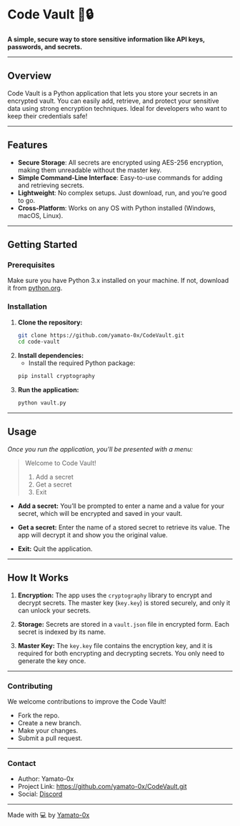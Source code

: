 # Code Vault 🏦🔒

**A simple, secure way to store sensitive information like API keys, passwords, and secrets.**

---

## Overview

Code Vault is a Python application that lets you store your secrets in an encrypted vault. You can easily add, retrieve, and protect your sensitive data using strong encryption techniques. Ideal for developers who want to keep their credentials safe!

---

## Features

- **Secure Storage**: All secrets are encrypted using AES-256 encryption, making them unreadable without the master key.
- **Simple Command-Line Interface**: Easy-to-use commands for adding and retrieving secrets.
- **Lightweight**: No complex setups. Just download, run, and you’re good to go.
- **Cross-Platform**: Works on any OS with Python installed (Windows, macOS, Linux).

---

## Getting Started

### Prerequisites

Make sure you have Python 3.x installed on your machine. If not, download it from [python.org](https://www.python.org/downloads/).

### Installation

1. **Clone the repository:**
   ```bash
   git clone https://github.com/yamato-0x/CodeVault.git
   cd code-vault

2. **Install dependencies:**
    - Install the required Python package:
   ```bash
   pip install cryptography

3. **Run the application:**
   ```bash
   python vault.py

---

## Usage
*Once you run the application, you'll be presented with a menu:*

>Welcome to Code Vault!
> 1. Add a secret
> 2. Get a secret
> 3. Exit

-  **Add a secret:** You’ll be prompted to enter a name and a value for your secret, which will be encrypted and saved in your vault.

-  **Get a secret:** Enter the name of a stored secret to retrieve its value. The app will decrypt it and show you the original value.

-  **Exit:** Quit the application.

---

## How It Works

1. **Encryption:**
  The app uses the `cryptography` library to encrypt and decrypt secrets. The master key (`key.key`) is stored securely, and only it can unlock your secrets.

2. **Storage:**
  Secrets are stored in a `vault.json` file in encrypted form. Each secret is indexed by its name.

3. **Master Key:**
  The `key.key` file contains the encryption key, and it is required for both encrypting and decrypting secrets. You only need to generate the key once.

---
### Contributing
We welcome contributions to improve the Code Vault!

- Fork the repo.
- Create a new branch.
- Make your changes.
- Submit a pull request.

---
### Contact
- Author: Yamato-0x
- Project Link: https://github.com/yamato-0x/CodeVault.git
- Social: [Discord](https://discord.gg/zutrhhYRyz) 
---
Made with 💻 by [Yamato-0x](https://github.com/yamato-0x)








